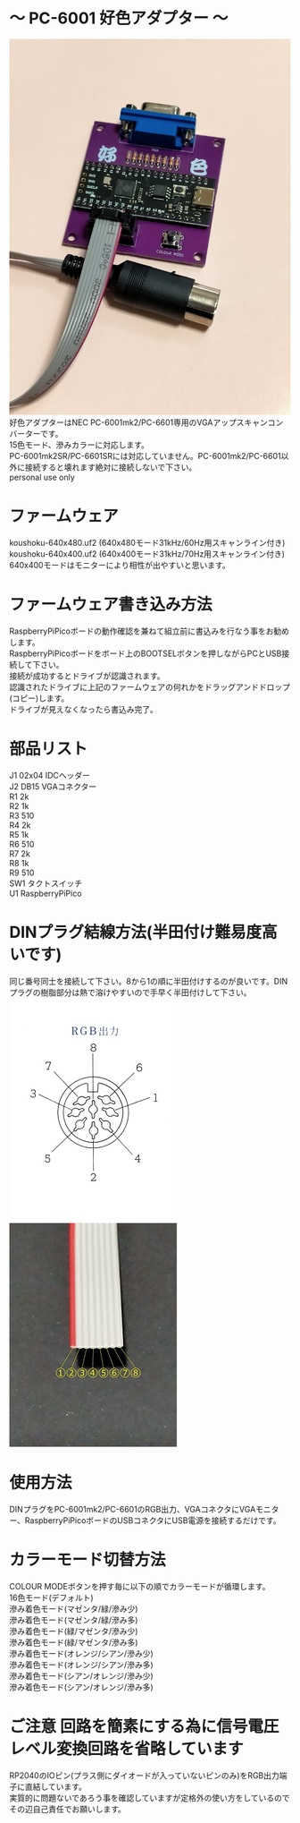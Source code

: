 # ～ PC-6001 好色アダプター ～
![好色アダプター](/koushoku.jpg)  
好色アダプターはNEC PC-6001mk2/PC-6601専用のVGAアップスキャンコンバーターです。  
15色モード、滲みカラーに対応します。  
PC-6001mk2SR/PC-6601SRには対応していません。PC-6001mk2/PC-6601以外に接続すると壊れます絶対に接続しないで下さい。  
personal use only  

# ファームウェア
koushoku-640x480.uf2 (640x480モード31kHz/60Hz用スキャンライン付き)  
koushoku-640x400.uf2 (640x400モード31kHz/70Hz用スキャンライン付き)  
640x400モードはモニターにより相性が出やすいと思います。  

# ファームウェア書き込み方法
RaspberryPiPicoボードの動作確認を兼ねて組立前に書込みを行なう事をお勧めします。  
RaspberryPiPicoボードをボード上のBOOTSELボタンを押しながらPCとUSB接続して下さい。  
接続が成功するとドライブが認識されます。  
認識されたドライブに上記のファームウェアの何れかをドラッグアンドドロップ(コピー)します。  
ドライブが見えなくなったら書込み完了。  

# 部品リスト
J1 02x04 IDCヘッダー  
J2 DB15 VGAコネクター  
R1 2k  
R2 1k  
R3 510  
R4 2k  
R5 1k  
R6 510  
R7 2k  
R8 1k  
R9 510  
SW1 タクトスイッチ  
U1 RaspberryPiPico  

# DINプラグ結線方法(半田付け難易度高いです)
同じ番号同士を接続して下さい。8から1の順に半田付けするのが良いです。DINプラグの樹脂部分は熱で溶けやすいので手早く半田付けして下さい。  
![DIN](/DIN.png)![ケーブル](/cable.jpg)  

# 使用方法
DINプラグをPC-6001mk2/PC-6601のRGB出力、VGAコネクタにVGAモニター、RaspberryPiPicoボードのUSBコネクタにUSB電源を接続するだけです。  

# カラーモード切替方法
COLOUR MODEボタンを押す毎に以下の順でカラーモードが循環します。  
16色モード(デフォルト)  
滲み着色モード(マゼンタ/緑/滲み少)  
滲み着色モード(マゼンタ/緑/滲み多)  
滲み着色モード(緑/マゼンタ/滲み少)  
滲み着色モード(緑/マゼンタ/滲み多)  
滲み着色モード(オレンジ/シアン/滲み少)  
滲み着色モード(オレンジ/シアン/滲み多)  
滲み着色モード(シアン/オレンジ/滲み少)  
滲み着色モード(シアン/オレンジ/滲み多)  

# ご注意 回路を簡素にする為に信号電圧レベル変換回路を省略しています
RP2040のIOピン(プラス側にダイオードが入っていないピンのみ)をRGB出力端子に直結しています。  
実質的に問題ないであろう事を確認していますが定格外の使い方をしているのでその辺自己責任でお願いします。  
